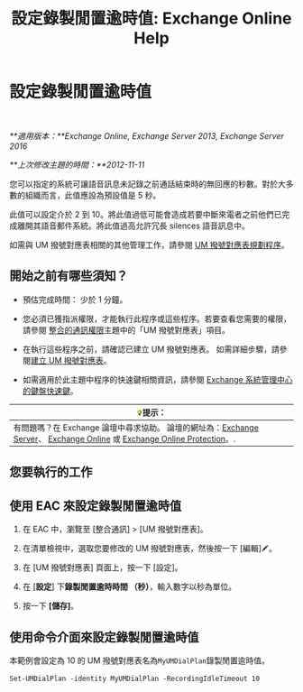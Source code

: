 ﻿---
title: '設定錄製閒置逾時值: Exchange Online Help'
TOCTitle: 設定錄製閒置逾時值
ms:assetid: a7fb9a09-fde9-447d-ad2c-95598405e99b
ms:mtpsurl: https://technet.microsoft.com/zh-tw/library/Ee423550(v=EXCHG.150)
ms:contentKeyID: 50473894
ms.date: 05/23/2018
mtps_version: v=EXCHG.150
ms.translationtype: MT
---

# 設定錄製閒置逾時值

 

_**適用版本：**Exchange Online, Exchange Server 2013, Exchange Server 2016_

_**上次修改主題的時間：**2012-11-11_

您可以指定的系統可讓語音訊息未記錄之前通話結束時的無回應的秒數。對於大多數的組織而言，此值應設為預設值是 5 秒。

此值可以設定介於 2 到 10。將此值過低可能會造成若要中斷來電者之前他們已完成離開其語音郵件系統。將此值過高允許冗長 silences 語音訊息中。

如需與 UM 撥號對應表相關的其他管理工作，請參閱 [UM 撥號對應表規劃程序](um-dial-plan-procedures-exchange-2013-help.md)。

## 開始之前有哪些須知？

  - 預估完成時間： 少於 1 分鐘。

  - 您必須已獲指派權限，才能執行此程序或這些程序。若要查看您需要的權限，請參閱 [整合的通訊權限](unified-messaging-permissions-exchange-2013-help.md)主題中的「UM 撥號對應表」項目。

  - 在執行這些程序之前，請確認已建立 UM 撥號對應表。 如需詳細步驟，請參閱[建立 UM 撥號對應表](create-a-um-dial-plan-exchange-2013-help.md)。

  - 如需適用於此主題中程序的快速鍵相關資訊，請參閱 [Exchange 系統管理中心的鍵盤快速鍵](keyboard-shortcuts-in-the-exchange-admin-center-exchange-online-protection-help.md)。

<table>
<thead>
<tr class="header">
<th><img src="images/Bb124558.tip(EXCHG.150).gif" title="提示" alt="提示" />提示：</th>
</tr>
</thead>
<tbody>
<tr class="odd">
<td>有問題嗎？在 Exchange 論壇中尋求協助。 論壇的網址為：<a href="https://go.microsoft.com/fwlink/p/?linkid=60612">Exchange Server</a>、 <a href="https://go.microsoft.com/fwlink/p/?linkid=267542">Exchange Online</a> 或 <a href="https://go.microsoft.com/fwlink/p/?linkid=285351">Exchange Online Protection</a>。.</td>
</tr>
</tbody>
</table>


## 您要執行的工作

## 使用 EAC 來設定錄製閒置逾時值

1.  在 EAC 中，瀏覽至 \[整合通訊\] \> \[UM 撥號對應表\]。

2.  在清單檢視中，選取您要修改的 UM 撥號對應表，然後按一下 \[編輯\]![編輯圖示](images/JJ218640.6f53ccb2-1f13-4c02-bea0-30690e6ea71d(EXCHG.150).gif "編輯圖示")。

3.  在 \[UM 撥號對應表\] 頁面上，按一下 \[設定\]。

4.  在 \[**設定**\] 下**錄製閒置逾時時間 （秒）**，輸入數字以秒為單位。

5.  按一下 **\[儲存\]**。

## 使用命令介面來設定錄製閒置逾時值

本範例會設定為 10 的 UM 撥號對應表名為`MyUMDialPlan`錄製閒置逾時值。

    Set-UMDialPlan -identity MyUMDialPlan -RecordingIdleTimeout 10

